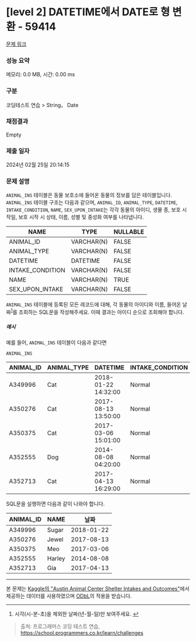 # [level 2] DATETIME에서 DATE로 형 변환 - 59414 

[문제 링크](https://school.programmers.co.kr/learn/courses/30/lessons/59414) 

### 성능 요약

메모리: 0.0 MB, 시간: 0.00 ms

### 구분

코딩테스트 연습 > String， Date

### 채점결과

Empty

### 제출 일자

2024년 02월 25일 20:14:15

### 문제 설명

<p><code>ANIMAL_INS</code> 테이블은 동물 보호소에 들어온 동물의 정보를 담은 테이블입니다. <code>ANIMAL_INS</code> 테이블 구조는 다음과 같으며, <code>ANIMAL_ID</code>, <code>ANIMAL_TYPE</code>, <code>DATETIME</code>, <code>INTAKE_CONDITION</code>, <code>NAME</code>, <code>SEX_UPON_INTAKE</code>는 각각 동물의 아이디, 생물 종, 보호 시작일, 보호 시작 시 상태, 이름, 성별 및 중성화 여부를 나타냅니다.</p>
<table class="table">
        <thead><tr>
<th>NAME</th>
<th>TYPE</th>
<th>NULLABLE</th>
</tr>
</thead>
        <tbody><tr>
<td>ANIMAL_ID</td>
<td>VARCHAR(N)</td>
<td>FALSE</td>
</tr>
<tr>
<td>ANIMAL_TYPE</td>
<td>VARCHAR(N)</td>
<td>FALSE</td>
</tr>
<tr>
<td>DATETIME</td>
<td>DATETIME</td>
<td>FALSE</td>
</tr>
<tr>
<td>INTAKE_CONDITION</td>
<td>VARCHAR(N)</td>
<td>FALSE</td>
</tr>
<tr>
<td>NAME</td>
<td>VARCHAR(N)</td>
<td>TRUE</td>
</tr>
<tr>
<td>SEX_UPON_INTAKE</td>
<td>VARCHAR(N)</td>
<td>FALSE</td>
</tr>
</tbody>
      </table>
<p><code>ANIMAL_INS</code> 테이블에 등록된 모든 레코드에 대해, 각 동물의 아이디와 이름, 들어온 날짜<sup id="fnref1"><a href="#fn1">1</a></sup>를 조회하는 SQL문을 작성해주세요. 이때 결과는 아이디 순으로 조회해야 합니다.</p>

<h5>예시</h5>

<p>예를 들어, <code>ANIMAL_INS</code> 테이블이 다음과 같다면</p>

<p><code>ANIMAL_INS</code></p>
<table class="table">
        <thead><tr>
<th>ANIMAL_ID</th>
<th>ANIMAL_TYPE</th>
<th>DATETIME</th>
<th>INTAKE_CONDITION</th>
<th>NAME</th>
<th>SEX_UPON_INTAKE</th>
</tr>
</thead>
        <tbody><tr>
<td>A349996</td>
<td>Cat</td>
<td>2018-01-22 14:32:00</td>
<td>Normal</td>
<td>Sugar</td>
<td>Neutered Male</td>
</tr>
<tr>
<td>A350276</td>
<td>Cat</td>
<td>2017-08-13 13:50:00</td>
<td>Normal</td>
<td>Jewel</td>
<td>Spayed Female</td>
</tr>
<tr>
<td>A350375</td>
<td>Cat</td>
<td>2017-03-06 15:01:00</td>
<td>Normal</td>
<td>Meo</td>
<td>Neutered Male</td>
</tr>
<tr>
<td>A352555</td>
<td>Dog</td>
<td>2014-08-08 04:20:00</td>
<td>Normal</td>
<td>Harley</td>
<td>Spayed Female</td>
</tr>
<tr>
<td>A352713</td>
<td>Cat</td>
<td>2017-04-13 16:29:00</td>
<td>Normal</td>
<td>Gia</td>
<td>Spayed Female</td>
</tr>
</tbody>
      </table>
<p>SQL문을 실행하면 다음과 같이 나와야 합니다.</p>
<table class="table">
        <thead><tr>
<th>ANIMAL_ID</th>
<th>NAME</th>
<th>날짜</th>
</tr>
</thead>
        <tbody><tr>
<td>A349996</td>
<td>Sugar</td>
<td>2018-01-22</td>
</tr>
<tr>
<td>A350276</td>
<td>Jewel</td>
<td>2017-08-13</td>
</tr>
<tr>
<td>A350375</td>
<td>Meo</td>
<td>2017-03-06</td>
</tr>
<tr>
<td>A352555</td>
<td>Harley</td>
<td>2014-08-08</td>
</tr>
<tr>
<td>A352713</td>
<td>Gia</td>
<td>2017-04-13</td>
</tr>
</tbody>
      </table>
<hr>

<p>본 문제는 <a href="https://www.kaggle.com/aaronschlegel/austin-animal-center-shelter-intakes-and-outcomes" target="_blank" rel="noopener">Kaggle의 "Austin Animal Center Shelter Intakes and Outcomes"</a>에서 제공하는 데이터를 사용하였으며 <a href="https://opendatacommons.org/licenses/odbl/1.0/" target="_blank" rel="noopener">ODbL</a>의 적용을 받습니다.</p>

<div class="footnotes">
<hr>
<ol>

<li id="fn1">
<p>시각(시-분-초)을 제외한 날짜(년-월-일)만 보여주세요.&nbsp;<a href="#fnref1">↩</a></p>
</li>

</ol>
</div>


> 출처: 프로그래머스 코딩 테스트 연습, https://school.programmers.co.kr/learn/challenges